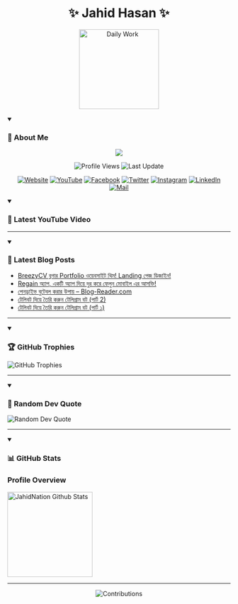 <h1 align="center">✨ Jahid Hasan ✨</h1>
<p align="center">
  <img alt="Daily Work" height="180px" src="https://i.imgur.com/uhZdH9C.gif" />
</p>
<details open>
 <summary><h3>🌟 About Me</h3></summary>
<p align="center">
  <img src="https://readme-typing-svg.demolab.com/?lines=Learning+is+a+lifelong+journey.;Mistakes+are+the+seeds+of+growth.;Dream+big,+achieve+bigger!;&font=Fira%20Code&center=true&width=500&height=50&color=00FF7F&vCenter=true&pause=1000&size=24" />
</p>

<p align="center">
  <img alt="Profile Views" title="Profile Views" src="https://komarev.com/ghpvc/?username=jahidnation&style=flat-square&color=brightgreen"/>
  <img alt="Last Update" title="Last Update" src="https://img.shields.io/github/last-commit/jahidnation/jahidnation?logo=github&label=LAST+UPDATE&color=blueviolet&style=flat-square"/>
</p>

<p align="center">
  <a href="https://jahid.eu.org">
    <img alt="Website" title="Website" src="https://img.shields.io/badge/Website-000000?logo=Google-Chrome&logoColor=white&style=for-the-badge"/></a>
  <a href="https://youtube.com/@jahidnation">
    <img alt="YouTube" title="YouTube Channel" src="https://img.shields.io/badge/YouTube-FF0000?logo=YouTube&logoColor=white&style=for-the-badge"/></a>
  <a href="https://facebook.com/jahidnation">
    <img alt="Facebook" title="Facebook Page" src="https://img.shields.io/badge/Facebook-4267B2?logo=Facebook&logoColor=white&style=for-the-badge"/></a>
  <a href="https://twitter.com/jahidnation">
    <img alt="Twitter" title="Twitter Profile" src="https://img.shields.io/badge/X-000000?logo=x&logoColor=white&style=for-the-badge"/></a>
  <a href="https://instagram.com/jahidnation">
    <img alt="Instagram" title="Instagram Profile" src="https://img.shields.io/badge/Instagram-E4405F?logo=Instagram&logoColor=white&style=for-the-badge"/></a>
  <a href="https://linkedin.com/in/jahidnation">
    <img alt="LinkedIn" title="LinkedIn Profile" src="https://img.shields.io/badge/LinkedIn-0A66C2?logo=LinkedIn&logoColor=white&style=for-the-badge"/></a>
  <a href="https://mail.google.com/?hl=en&tf=cm&fs=1&to=mail@jahid.eu.org">
    <img alt="Mail" title="Mail Me" src="https://img.shields.io/badge/Email-D14836?logo=Gmail&logoColor=white&style=for-the-badge"/></a>
</p>

</details>

<details open>
 <summary><h3>🎥 Latest YouTube Video</h3></summary>

<!-- BEGIN VID -->

<!-- END VID -->

---

</details>

<details open>
 <summary><h3>📝 Latest Blog Posts</h3></summary>

<!-- BLOG-POST-LIST:START -->
- [BreezyCV ব্লগার Portfolio ওয়েবসাইট থিম! Landing পেজ ডিজাইন!](https://dev-blog-reader.pantheonsite.io/2025/05/21/breezycv-%e0%a6%ac%e0%a7%8d%e0%a6%b2%e0%a6%97%e0%a6%be%e0%a6%b0-portfolio-%e0%a6%93%e0%a6%af%e0%a6%bc%e0%a7%87%e0%a6%ac%e0%a6%b8%e0%a6%be%e0%a6%87%e0%a6%9f-%e0%a6%a5%e0%a6%bf%e0%a6%ae-landing/)
- [Regain অ্যাপ, একটি অ্যাপ দিয়ে দুর করে ফেলুন মোবাইল এর আসক্তি!](https://dev-blog-reader.pantheonsite.io/2025/05/21/regain-%e0%a6%85%e0%a7%8d%e0%a6%af%e0%a6%be%e0%a6%aa-%e0%a6%8f%e0%a6%95%e0%a6%9f%e0%a6%bf-%e0%a6%85%e0%a7%8d%e0%a6%af%e0%a6%be%e0%a6%aa-%e0%a6%a6%e0%a6%bf%e0%a6%af%e0%a6%bc%e0%a7%87-%e0%a6%a6/)
- [পেনড্রাইভ বুটেবল করার উপায় – Blog-Reader.com](https://dev-blog-reader.pantheonsite.io/2025/05/21/%e0%a6%aa%e0%a7%87%e0%a6%a8%e0%a6%a1%e0%a7%8d%e0%a6%b0%e0%a6%be%e0%a6%87%e0%a6%ad-%e0%a6%ac%e0%a7%81%e0%a6%9f%e0%a7%87%e0%a6%ac%e0%a6%b2-%e0%a6%95%e0%a6%b0%e0%a6%be%e0%a6%b0-%e0%a6%89%e0%a6%aa/)
- [টেলিবট দিয়ে তৈরি করুন টেলিগ্রাম বট &lpar;পার্ট 2&rpar;](https://dev-blog-reader.pantheonsite.io/2025/05/21/%e0%a6%9f%e0%a7%87%e0%a6%b2%e0%a6%bf%e0%a6%ac%e0%a6%9f-%e0%a6%a6%e0%a6%bf%e0%a6%af%e0%a6%bc%e0%a7%87-%e0%a6%a4%e0%a7%88%e0%a6%b0%e0%a6%bf-%e0%a6%95%e0%a6%b0%e0%a7%81%e0%a6%a8-%e0%a6%9f%e0%a7%87-2/)
- [টেলিবট দিয়ে তৈরি করুন টেলিগ্রাম বট &lpar;পার্ট ১&rpar;](https://dev-blog-reader.pantheonsite.io/2025/05/21/%e0%a6%9f%e0%a7%87%e0%a6%b2%e0%a6%bf%e0%a6%ac%e0%a6%9f-%e0%a6%a6%e0%a6%bf%e0%a6%af%e0%a6%bc%e0%a7%87-%e0%a6%a4%e0%a7%88%e0%a6%b0%e0%a6%bf-%e0%a6%95%e0%a6%b0%e0%a7%81%e0%a6%a8-%e0%a6%9f%e0%a7%87/)
<!-- BLOG-POST-LIST:END -->

---

</details>

<details open>
 <summary><h3>🏆 GitHub Trophies</h3></summary>

<img alt="GitHub Trophies" title="GitHub Trophies" src="https://github-profile-trophy.vercel.app/?username=jahidnation&column=8&theme=gruvbox&no-frame=true"/>

---

</details>

<details open>
 <summary><h3>💬 Random Dev Quote</h3></summary>

<img alt="Random Dev Quote" title="Random Dev Quote" src="https://quotes-github-readme.vercel.app/api?type=horizontal&theme=radical"/>

---

</details>

<details open> 
  <summary><h3>📊 GitHub Stats</h3></summary>

  <h3>Profile Overview</h3>
  <p>
  <img alt="JahidNation Github Stats" src="https://denvercoder1-github-readme-stats.vercel.app/api/?username=jahidnation&show_icons=true&include_all_commits=true&count_private=true&theme=react&hide_border=true&bg_color=1F222E&title_color=F85D7F&icon_color=F8D866" height="192px"/>
  </p>

---

<p align="center">
<img alt="Contributions" title="Contributions" src="https://github.com/jahidnation/jahidnation/blob/contributions/snake.svg"/>
</p>
